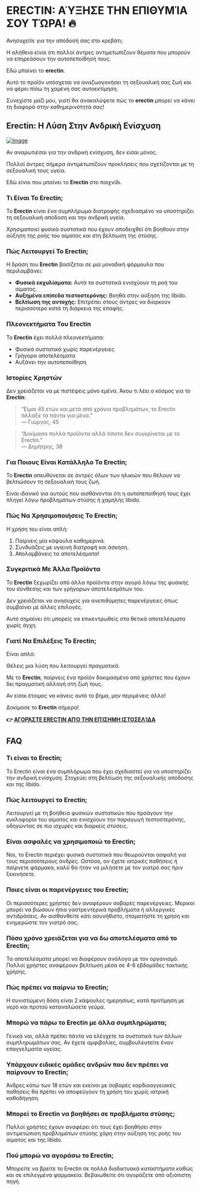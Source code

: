# ERECTIN: ΑΎΞΗΣΕ ΤΗΝ ΕΠΙΘΥΜΊΑ ΣΟΥ ΤΏΡΑ! 🔥

Ανησυχείτε για την απόδοσή σας στο κρεβάτι; 

Η αλήθεια είναι ότι πολλοί άντρες αντιμετωπίζουν θέματα που μπορούν να επηρεάσουν την αυτοπεποίθησή τους. 

Εδώ μπαίνει το **erectin**. 

Αυτό το προϊόν υπόσχεται να αναζωογονήσει τη σεξουαλική σας ζωή και να φέρει πίσω τη χαμένη σας αυτοεκτίμηση. 

Συνεχίστε μαζί μου, γιατί θα ανακαλύψετε πώς το **erectin** μπορεί να κάνει τη διαφορά στην καθημερινότητά σας!

## Erectin: Η Λύση Στην Ανδρική Ενίσχυση

[![Image](https://www2.sellhealth.com/256/erectin_27_1.jpg)](https://gchaffi.com/zc4dqVS0)

Αν αναρωτιέσαι για την ανδρική ενίσχυση, δεν είσαι μόνος. 

Πολλοί άντρες σήμερα αντιμετωπίζουν προκλήσεις που σχετίζονται με τη σεξουαλική τους υγεία. 

Εδώ είναι που μπαίνει το **Erectin** στο παιχνίδι.

### Τι Είναι Το Erectin;

Το **Erectin** είναι ένα συμπλήρωμα διατροφής σχεδιασμένο να υποστηρίζει τη σεξουαλική απόδοση και την ανδρική υγεία. 

Χρησιμοποιεί φυσικά συστατικά που έχουν αποδειχθεί ότι βοηθούν στην αύξηση της ροής του αίματος και στη βελτίωση της στύσης.

### Πώς Λειτουργεί Το Erectin;

Η δράση του **Erectin** βασίζεται σε μια μοναδική φόρμουλα που περιλαμβάνει:

- **Φυσικά εκχυλίσματα:** Αυτά τα συστατικά ενισχύουν τη ροή του αίματος.
- **Αυξημένα επίπεδα τεστοστερόνης:** Βοηθά στην αύξηση της libido.
- **Βελτίωση της αντοχής:** Επιτρέπει στους άντρες να διαρκούν περισσότερο κατά τη διάρκεια της επαφής.

### Πλεονεκτήματα Του Erectin

Το **Erectin** έχει πολλά πλεονεκτήματα:

- Φυσικά συστατικά χωρίς παρενέργειες
- Γρήγορα αποτελέσματα
- Αυξάνει την αυτοπεποίθηση

### Ιστορίες Χρηστών

Δεν χρειάζεται να με πιστέψεις μόνο εμένα. Άκου τι λέει ο κόσμος για το **Erectin**:

> “Είμαι 45 ετών και μετά από χρόνια προβλημάτων, το Erectin άλλαξε τα πάντα για μένα.”  
> — Γιώργος, 45

> “Δοκίμασα πολλά προϊόντα αλλά τίποτα δεν συγκρίνεται με το Erectin.”  
> — Δημήτρης, 38

### Για Ποιους Είναι Κατάλληλο Το Erectin;

Το **Erectin** απευθύνεται σε άντρες όλων των ηλικιών που θέλουν να βελτιώσουν τη σεξουαλική τους ζωή. 

Είναι ιδανικό για αυτούς που αισθάνονται ότι η αυτοπεποίθησή τους έχει πληγεί λόγω προβλημάτων στύσης ή χαμηλής libido.

### Πώς Να Χρησιμοποιήσεις Το Erectin;

Η χρήση του είναι απλή:

1. Παίρνεις μία κάψουλα καθημερινά.
2. Συνδυάζεις με υγιεινή διατροφή και άσκηση.
3. Απολαμβάνεις τα αποτελέσματα!

### Συγκριτικά Με Άλλα Προϊόντα

Το **Erectin** ξεχωρίζει από άλλα προϊόντα στην αγορά λόγω της φυσικής του σύνθεσης και των γρήγορων αποτελεσμάτων του.

Δεν χρειάζεται να ανησυχείς για ανεπιθύμητες παρενέργειες όπως συμβαίνει με άλλες επιλογές.

Αυτό σημαίνει ότι μπορείς να επικεντρωθείς στα θετικά αποτελέσματα χωρίς άγχη.

### Γιατί Να Επιλέξεις Το Erectin;

Είναι απλό: 

Θέλεις μια λύση που λειτουργεί πραγματικά.

Με το **Erectin**, παίρνεις ένα προϊόν δοκιμασμένο από χρήστες που έχουν δει πραγματική αλλαγή στη ζωή τους.

Αν είσαι έτοιμος να κάνεις αυτό το βήμα, μην περιμένεις άλλο!

Δοκίμασε το **Erectin** σήμερα!



**👉 [ΑΓΟΡΆΣΤΕ ERECTIN ΑΠΌ ΤΗΝ ΕΠΊΣΗΜΗ ΙΣΤΟΣΕΛΊΔΑ](https://gchaffi.com/zc4dqVS0)**

## FAQ

### Τι είναι το Erectin;
Το Erectin είναι ένα συμπλήρωμα που έχει σχεδιαστεί για να υποστηρίζει την ανδρική ενίσχυση. Στοχεύει στη βελτίωση της σεξουαλικής απόδοσης και της libido.

### Πώς λειτουργεί το Erectin;
Λειτουργεί με τη βοήθεια φυσικών συστατικών που προάγουν την κυκλοφορία του αίματος και ενισχύουν την παραγωγή τεστοστερόνης, οδηγώντας σε πιο ισχυρές και διαρκείς στύσεις.

### Είναι ασφαλές να χρησιμοποιώ το Erectin;
Ναι, το Erectin περιέχει φυσικά συστατικά που θεωρούνται ασφαλή για τους περισσότερους άνδρες. Ωστόσο, αν έχετε ιατρικές παθήσεις ή παίρνετε φάρμακα, καλό θα ήταν να μιλήσετε με τον γιατρό σας πριν ξεκινήσετε.

### Ποιες είναι οι παρενέργειες του Erectin;
Οι περισσότερες χρήστες δεν αναφέρουν σοβαρές παρενέργειες. Μερικοί μπορεί να βιώσουν ήπια γαστρεντερικά προβλήματα ή αλλεργικές αντιδράσεις. Αν αισθανθείτε κάτι ασυνήθιστο, σταματήστε τη χρήση και ενημερώστε τον γιατρό σας.

### Πόσο χρόνο χρειάζεται για να δω αποτελέσματα από το Erectin;
Τα αποτελέσματα μπορεί να διαφέρουν ανάλογα με τον οργανισμό. Πολλοί χρήστες αναφέρουν βελτίωση μέσα σε 4-6 εβδομάδες τακτικής χρήσης.

### Πώς πρέπει να παίρνω το Erectin;
Η συνιστώμενη δόση είναι 2 κάψουλες ημερησίως, κατά προτίμηση με νερό και προτού καταναλώσετε γεύμα.

### Μπορώ να πάρω το Erectin με άλλα συμπληρώματα;
Γενικά ναι, αλλά πρέπει πάντα να ελέγχετε τα συστατικά των άλλων συμπληρωμάτων σας. Αν έχετε αμφιβολίες, συμβουλευτείτε έναν επαγγελματία υγείας.

### Υπάρχουν ειδικές ομάδες ανδρών που δεν πρέπει να παίρνουν το Erectin;
Άνδρες κάτω των 18 ετών και εκείνοι με σοβαρές καρδιοαγγειακές παθήσεις θα πρέπει να αποφεύγουν τη χρήση του χωρίς ιατρική καθοδήγηση.

### Μπορεί το Erectin να βοηθήσει σε προβλήματα στύσης;
Πολλοί χρήστες έχουν αναφέρει ότι τους έχει βοηθήσει στην αντιμετώπιση προβλημάτων στύσης χάρη στην αύξηση της ροής του αίματος και της libido.

### Πού μπορώ να αγοράσω το Erectin;
Μπορείτε να βρείτε το Erectin σε πολλά διαδικτυακά καταστήματα καθώς και σε επιλεγμένα φαρμακεία. Βεβαιωθείτε ότι αγοράζετε από αξιόπιστη πηγή.